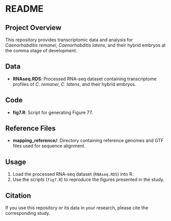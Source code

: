 # README

## Project Overview

This repository provides transcriptomic data and analysis for *Caenorhabditis remanei*, *Caenorhabditis latens*, and their hybrid embryos at the comma stage of development. 

## Data

* **RNAseq.RDS**: Processed RNA-seq dataset containing transcriptome profiles of *C. remanei*, *C. latens*, and their hybrid embryos.

## Code

* **fig7.R**: Script for generating Figure 77.

## Reference Files

* **mapping\_reference/**: Directory containing reference genomes and GTF files used for sequence alignment.

## Usage

1. Load the processed RNA-seq dataset (`RNAseq.RDS`) into R.
2. Use the scripts (`fig7.R`) to reproduce the figures presented in the study.

## Citation

If you use this repository or its data in your research, please cite the corresponding study.

